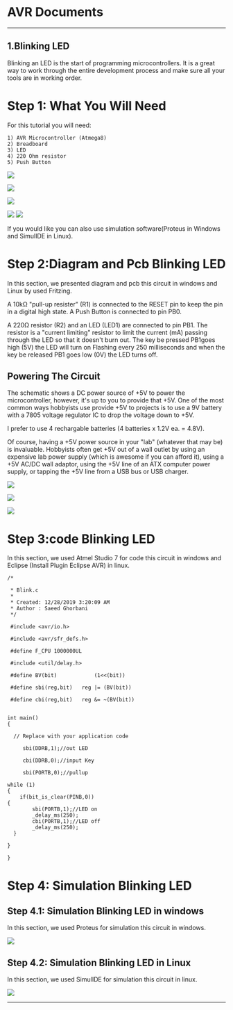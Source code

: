 # AVR Documents
*****
## 1.Blinking LED

Blinking an LED is the start of programming microcontrollers. It is a great way to work through the entire development process and make sure all your tools are in working order.
# Step 1: What You Will Need
For this tutorial you will need:

    1) AVR Microcontroller (Atmega8)
    2) Breadboard
    3) LED
    4) 220 Ohm resistor
    5) Push Button
![](image/Atmega8.jpeg)

![](image/BreadBoard.jpg)

![](image/LED.webp)

![](image/Resistor.jpeg)
![](image/PushButton.jpeg)

If you would like you can also use simulation software(Proteus in Windows and SimulIDE in Linux).
# Step 2:Diagram and Pcb Blinking LED
In this section, we presented diagram and pcb this circuit in windows and Linux by used Fritzing.

A 10kΩ "pull-up resister" (R1) is connected to the RESET pin to keep the pin in a digital high state.
A Push Button is connected to pin PB0.

A 220Ω resistor (R2) and an LED (LED1) are connected to pin PB1. The resistor is a "current limiting" resistor to limit the current (mA) passing through the LED so that it doesn't burn out. The key be pressed PB1goes high (5V) the LED will turn on Flashing every 250 milliseconds and when the key be released PB1 goes low (0V) the LED turns off.

## Powering The Circuit

The schematic shows a DC power source of +5V to power the microcontroller, however, it's up to you to provide that +5V. One of the most common ways hobbyists use provide +5V to projects is to use a 9V battery with a 7805 voltage regulator IC to drop the voltage down to +5V.

I prefer to use 4 rechargable batteries (4 batteries x 1.2V ea. = 4.8V).

Of course, having a +5V power source in your "lab" (whatever that may be) is invaluable. Hobbyists often get +5V out of a wall outlet by using an expensive lab power supply (which is awesome if you can afford it), using a +5V AC/DC wall adaptor, using the +5V line of an ATX computer power supply, or tapping the +5V line from a USB bus or USB charger.


![](image/Circuit.png)

![](image/Diagram.png)

![](image/Pcb.png)

# Step 3:code Blinking LED
In this section, we used Atmel Studio 7 for code this circuit in windows and Eclipse (Install Plugin Eclipse AVR) in linux.

    /*

     * Blink.c
     *
     * Created: 12/28/2019 3:20:09 AM
     * Author : Saeed Ghorbani
     */

     #include <avr/io.h>

     #include <avr/sfr_defs.h>

     #define F_CPU 1000000UL

     #include <util/delay.h>

     #define BV(bit)			(1<<(bit))

     #define sbi(reg,bit)	reg |= (BV(bit))

     #define cbi(reg,bit)	reg &= ~(BV(bit))


    int main()
    {

      // Replace with your application code

	     sbi(DDRB,1);//out LED

	     cbi(DDRB,0);//input Key

	     sbi(PORTB,0);//pullup

    while (1)
    {
		if(bit_is_clear(PINB,0))
    {
			sbi(PORTB,1);//LED on
			_delay_ms(250);
			cbi(PORTB,1);//LED off
			_delay_ms(250);
	  }

    }

    }

# Step 4: Simulation Blinking LED

## Step 4.1: Simulation Blinking LED in windows
In this section, we used Proteus for simulation this circuit in windows.

![](Simulation_Proteus.gif)  
## Step 4.2: Simulation Blinking LED in Linux
In this section, we used SimulIDE for simulation this circuit in linux.  

![](Simulation_Simulid.gif)

*****
